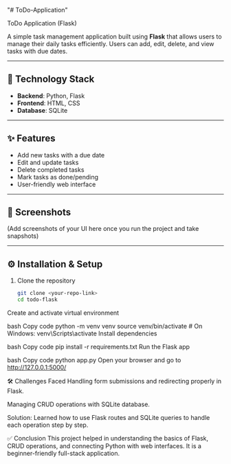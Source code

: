 "# ToDo-Application" 


ToDo Application (Flask)

A simple task management application built using **Flask** that allows users to manage their daily tasks efficiently. Users can add, edit, delete, and view tasks with due dates.

---

## 🚀 Technology Stack
- **Backend**: Python, Flask  
- **Frontend**: HTML, CSS  
- **Database**: SQLite  

---

## ✨ Features
- Add new tasks with a due date  
- Edit and update tasks  
- Delete completed tasks  
- Mark tasks as done/pending  
- User-friendly web interface  

---

## 📸 Screenshots
(Add screenshots of your UI here once you run the project and take snapshots)

---

## ⚙️ Installation & Setup
1. Clone the repository  
   ```bash
   git clone <your-repo-link>
   cd todo-flask
Create and activate virtual environment

bash
Copy code
python -m venv venv
source venv/bin/activate  # On Windows: venv\Scripts\activate
Install dependencies

bash
Copy code
pip install -r requirements.txt
Run the Flask app

bash
Copy code
python app.py
Open your browser and go to http://127.0.0.1:5000/

🛠 Challenges Faced
Handling form submissions and redirecting properly in Flask.

Managing CRUD operations with SQLite database.

Solution: Learned how to use Flask routes and SQLite queries to handle each operation step by step.

✅ Conclusion
This project helped in understanding the basics of Flask, CRUD operations, and connecting Python with web interfaces. It is a beginner-friendly full-stack application.
